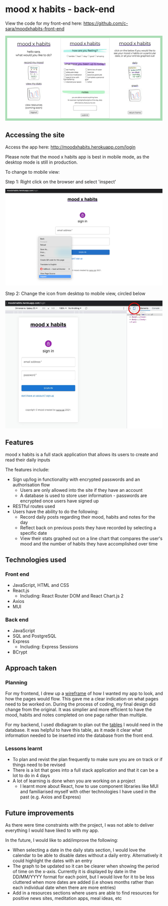 # mood x habits - back-end
View the code for my front-end here: https://github.com/c-sara/moodxhabits-front-end

<img src="public/images/moodxhabits.png"
     alt="inspect"
     style="width: 500px" />

## Accessing the site
Access the app here: http://moodxhabits.herokuapp.com/login

Please note that the mood x habits app is best in mobile mode, as the desktop mode is still in production.

To change to mobile view:

Step 1: Right click on the browser and select 'inspect'

<img src="public/images/inspect.png"
     alt="inspect"
     style="width: 500px" />

Step 2: Change the icon from desktop to mobile view, circled below

<img src="public/images/mobile-view.png"
     alt="mobile-view"
     style="width: 500px" />

## Features
mood x habits is a full stack application that allows its users to create and read their daily inputs

The features include:
* Sign up/log in functionality with encrypted passwords and an authorisation flow
    * Users are only allowed into the site if they have an account
    * A database is used to store user information - passwords are encrypted once users have signed up
* RESTful routes used
* Users have the ability to do the following:
    * Record daily posts regarding their mood, habits and notes for the day
    * Reflect back on previous posts they have recorded by selecting a specific date
    * View their stats graphed out on a line chart that compares the user's mood and the number of habits they have accomplished over time


## Technologies used
### Front end
* JavaScript, HTML and CSS
* React.js
  * Including: React Router DOM and React Chart.js 2
* Axios
* MUI

### Back end
* JavaScript
* SQL and PostgreSQL
* Express
  * Including: Express Sessions
* BCrypt

## Approach taken
### Planning
For my frontend, I drew up a [wireframe](https://lucid.app/lucidspark/9149a810-a7e5-4582-bd92-37838bd80002/edit?viewport_loc=-3168%2C-1924%2C8160%2C5052%2C0_0&invitationId=inv_3f61ea76-2e0d-4bd0-9758-25c32120794c) of how I wanted my app to look, and how the pages would flow. This gave me a clear indication on what pages need to be worked on. During the process of coding, my final design did change from the original. It was simplier and more efficient to have the mood, habits and notes completed on one page rather than multiple.

For my backend, I used dbdiagram to plan out the [tables](https://dbdiagram.io/d/617633496239e14647807484) I would need in the database. It was helpful to have this table, as it made it clear what information needed to be inserted into the database from the front end.

### Lessons learnt
* To plan and revist the plan frequently to make sure you are on track or if things need to be revised
* There is a lot that goes into a full stack application and that it can be a lot to do in 4 days
* A lot of learning is done when you are working on a project
  * I learnt more about React, how to use component libraries like MUI and familiarised myself with other technologies I have used in the past (e.g. Axios and Express)

## Future improvements
As there were time constraints with the project, I was not able to deliver everything I would have liked to with my app.

In the future, I would like to add/improve the following:
* When selecting a date in the daily stats section, I would love the calendar to be able to disable dates without a daily entry. Alternatively it could highlight the dates with an entry
* The graph to be updated so it can be clearer when showing the period of time on the x-axis. Currently it is displayed by date in the DD/MM/YYYY format for each point, but I would love for it to be less cluttered when more dates are added (i.e shows months rather than each individual date when there are more entries)
* Add in a resources sections where users are able to find resources for positive news sites, meditation apps, meal ideas, etc